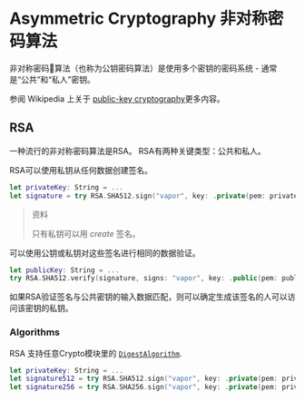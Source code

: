 # Asymmetric Cryptography 非对称密码算法

非对称密码算法（也称为公钥密码算法）是使用多个密钥的密码系统 - 通常是“公共”和“私人”密钥。

参阅 Wikipedia 上关于 [public-key cryptography](https://en.wikipedia.org/wiki/Public-key_cryptography)更多内容。

## RSA

一种流行的非对称密码算法是RSA。 RSA有两种关键类型：公共和私人。

RSA可以使用私钥从任何数据创建签名。

```swift
let privateKey: String = ...
let signature = try RSA.SHA512.sign("vapor", key: .private(pem: privateKey))
```

> 资料
>
>	只有私钥可以用 _create_ 签名。

可以使用公钥或私钥对这些签名进行相同的数据验证。

```swift
let publicKey: String = ...
try RSA.SHA512.verify(signature, signs: "vapor", key: .public(pem: publicKey)) // true
```

如果RSA验证签名与公共密钥的输入数据匹配，则可以确定生成该签名的人可以访问该密钥的私钥。

### Algorithms

RSA 支持任意Crypto模块里的 [`DigestAlgorithm`](https://api.vapor.codes/crypto/latest/Crypto/Classes/DigestAlgorithm.html).

```swift
let privateKey: String = ...
let signature512 = try RSA.SHA512.sign("vapor", key: .private(pem: privateKey))
let signature256 = try RSA.SHA256.sign("vapor", key: .private(pem: privateKey))
```